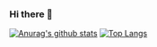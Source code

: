 ### Hi there 👋

[![Anurag's github stats](https://github-readme-stats.vercel.app/api?username=hiroki-kondo-git)](https://github.com/anuraghazra/github-readme-stats)
[![Top Langs](https://github-readme-stats.vercel.app/api/top-langs/?username=hiroki-kondo-git)](https://github.com/anuraghazra/github-readme-stats)

<!--
**hiroki-kondo-git/hiroki-kondo-git** is a ✨ _special_ ✨ repository because its `README.md` (this file) appears on your GitHub profile.

Here are some ideas to get you started:

- 🔭 I’m currently working on ...
- 🌱 I’m currently learning ...
- 👯 I’m looking to collaborate on ...
- 🤔 I’m looking for help with ...
- 💬 Ask me about ...
- 📫 How to reach me: ...
- 😄 Pronouns: ...
- ⚡ Fun fact: ...
-->
